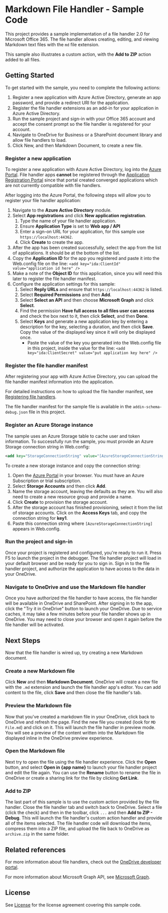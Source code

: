 # Markdown File Handler - Sample Code

This project provides a sample implementation of a file handler 2.0 for Microsoft Office 365.
The file handler allows creating, editing, and viewing Markdown text files with the `md` file extension.

This sample also illustrates a custom action, with the **Add to ZIP** action added to all files.

## Getting Started

To get started with the sample, you need to complete the following actions:

1. Register a new application with Azure Active Directory, generate an app password, and provide a redirect URI for the application.
2. Register the file handler extensions as an add-in for your application in Azure Active Directory.
3. Run the sample project and sign-in with your Office 365 account and accept the consent prompt so the file handler is registered for your account.
4. Navigate to OneDrive for Business or a SharePoint document library and allow file handlers to load.
5. Click New, and then Markdown Document, to create a new file.

### Register a new application

To register a new application with Azure Active Directory, log into the [Azure Portal](https://portal.azure.com).
File handler apps **cannot** be registered through the [Application Registration Portal](https://apps.dev.microsoft.com) since that portal created converged applications which are not currently compatible with file handlers.

After logging into the Azure Portal, the following steps will allow you to register your file handler application:

1. Navigate to the **Azure Active Directory** module.
2. Select **App registrations** and click **New application registration**.
   1. Type the name of your file handler application.
   2. Ensure **Application Type** is set to **Web app / API**
   3. Enter a sign-on URL for your application, for this sample use `https://localhost:44362`.
   4. Click **Create** to create the app.
3. After the app has been created successfully, select the app from the list of applications. It should be at the bottom of the list.
4. Copy the **Application ID** for the app you registered and paste it into the Web.config file on the line: `<add key="ida:ClientId" value="application id here" />`
5. Make a note of the **Object ID** for this application, since you will need this later to register the file handler manifest.
6. Configure the application settings for this sample:
   1. Select **Reply URLs** and ensure that `https://localhost:44362` is listed.
   2. Select **Required Permissions** and then **Add**.
   3. Select **Select an API** and then choose **Microsoft Graph** and click **Select**.
   4. Find the permission **Have full access to all files user can access** and check the box next to it, then click **Select**, and then **Done**.
   5. Select **Keys** and generate a new application key by entering a description for the key, selecting a duration, and then click **Save**. Copy the value of the displayed key since it will only be displayed once.
      * Paste the value of the key you generated into the Web.config file in this project, inside the value for the line: `<add key="ida:ClientSecret" value="put application key here" />`

### Register the file handler manifest

After registering your app with Azure Active Directory, you can upload the file handler manifest information into the application.

For detailed instructions on how to upload the file handler manifest, see [Registering file handlers](https://docs.microsoft.com/en-us/onedrive/developer/file-handlers/register-manually).

The file handler manifest for the sample file is available in the `addin-schema-debug.json` file in this project.

### Register an Azure Storage instance

The sample uses an Azure Storage table to cache user and token information.
To successfully run the sample, you must provide an Azure Storage connection string in Web.config:

```xml
<add key="StorageConnectionString" value="[AzureStorageConnectionString]" />
```

To create a new storage instance and copy the connection string:

1. Open the [Azure Portal](https://portal.azure.com) in your browser. You must have an Azure Subscription or trial subscription.
2. Select **Storage Accounts** and then click **Add**.
3. Name the storage account, leaving the defaults as they are. You will also need to create a new resource group and provide a name.
4. Click **Create** to provision the storage account.
5. After the storage account has finished provisioning, select it from the list of storage accounts. Click on the **Access Keys** tab, and copy the connection string for **key1**.
6. Paste this connection string where `[AzureStorageConnectionString]` appears in Web.config.

### Run the project and sign-in

Once your project is registered and configured, you're ready to run it. Press F5 to launch the project in the debugger.
The file handler project will load in your default browser and be ready for you to sign in.
Sign in to the file handler project, and authorize the application to have access to the data in your OneDrive.

### Navigate to OneDrive and use the Markdown file handler

Once you have authorized the file handler to have access, the file handler will be available in OneDrive and SharePoint.
After signing in to the app, click the "Try it in OneDrive" button to launch your OneDrive.
Due to service caches, it may take a few minutes before your file handler shows up in OneDrive.
You may need to close your browser and open it again before the file handler will be activated.

## Next Steps

Now that the file handler is wired up, try creating a new Markdown document.

### Create a new Markdown file

Click **New** and then **Markdown Document**.
OneDrive will create a new file with the `.md` extension and launch the file handler app's editor.
You can add content to the file, click **Save** and then close the file handler's tab.

### Preview the Markdown file 

Now that you've created a markdown file in your OneDrive, click back to OneDrive and refresh the page.
Find the new file you created (look for `MD File.md`) and click on it.
This will launch the file handler in preview mode.
You will see a preview of the content written into the Markdown file displayed inline in the OneDrive preview experience.

### Open the Markdown file

Next try to open the file using the file handler experience.
Click the **Open** button, and select **Open in {app name}** to launch your file handler project and edit the file again.
You can use the **Rename** button to rename the file in OneDrive or create a sharing link for the file by clicking **Get Link**.

### Add to ZIP

The last part of this sample is to use the custom action provided by the file handler.
Close the file handler tab and switch back to OneDrive.
Select a file (click the check) and then in the toolbar, click `...` and then **Add to ZIP - Debug**.
This will launch the file handler's custom action handler and provide all of the items selected.
The file handler code will download the items, compress them into a ZIP file, and upload the file back to OneDrive as `archive.zip` in the same folder.

## Related references

For more information about file handlers, check out the [OneDrive developer portal](https://dev.onedrive.com).

For more information about Microsoft Graph API, see [Microsoft Graph](https://graph.microsoft.com).

## License

See [License](LICENSE.txt) for the license agreement covering this sample code.
